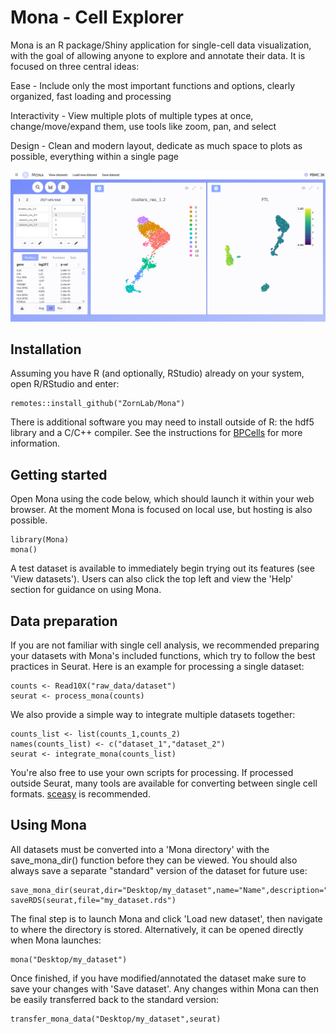 # Mona - Cell Explorer

Mona is an R package/Shiny application for single-cell data visualization, with the goal of allowing anyone to explore and annotate their data. It is focused on three central ideas:


Ease - Include only the most important functions and options, clearly organized, fast loading and processing 

Interactivity - View multiple plots of multiple types at once, change/move/expand them, use tools like zoom, pan, and select

Design - Clean and modern layout, dedicate as much space to plots as possible, everything within a single page


![](github/screenshot.png)


## Installation

Assuming you have R (and optionally, RStudio) already on your system, open R/RStudio and enter:

```
remotes::install_github("ZornLab/Mona")
```
There is additional software you may need to install outside of R: the hdf5 library and a C/C++ compiler. See the instructions for [BPCells](https://github.com/bnprks/BPCells) for more information.

## Getting started

Open Mona using the code below, which should launch it within your web browser. At the moment Mona is focused on local use, but hosting is also possible.

```
library(Mona)
mona()
```

A test dataset is available to immediately begin trying out its features (see 'View datasets'). Users can also click the top left and view the 'Help' section for guidance on using Mona.

## Data preparation

If you are not familiar with single cell analysis, we recommended preparing your datasets with Mona's included functions, which try to follow the best practices in Seurat. Here is an example for processing a single dataset: 

```
counts <- Read10X("raw_data/dataset")
seurat <- process_mona(counts)
```

We also provide a simple way to integrate multiple datasets together:

```
counts_list <- list(counts_1,counts_2)
names(counts_list) <- c("dataset_1","dataset_2")
seurat <- integrate_mona(counts_list)
```

You're also free to use your own scripts for processing. If processed outside Seurat, many tools are available for converting between single cell formats. [sceasy](https://github.com/cellgeni/sceasy) is recommended.

## Using Mona

All datasets must be converted into a 'Mona directory' with the save_mona_dir() function before they can be viewed. You should also always save a separate "standard" version of the dataset for future use:

```
save_mona_dir(seurat,dir="Desktop/my_dataset",name="Name",description="Description",species="human")
saveRDS(seurat,file="my_dataset.rds")
```

The final step is to launch Mona and click 'Load new dataset', then navigate to where the directory is stored. Alternatively, it can be opened directly when Mona launches:

```
mona("Desktop/my_dataset")
```

Once finished, if you have modified/annotated the dataset make sure to save your changes with 'Save dataset'. Any changes within Mona can then be easily transferred back to the standard version:

```
transfer_mona_data("Desktop/my_dataset",seurat)
```

